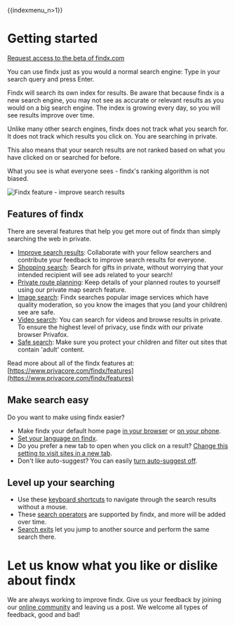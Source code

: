 {{indexmenu_n>1}}
# Getting started

[Request access to the beta of findx.com](https://www.privacore.com/invite/)

You can use findx just as you would a normal search engine: Type in your search query and press Enter. 

Findx will search its own index for results. Be aware that because findx is a new search engine, you may not see as accurate or relevant results as you would on a big search engine. The index is growing every day, so you will see results improve over time. 

Unlike many other search engines, findx does not track what you search for. It does not track which results you click on. You are searching in private.

This also means that your search results are not ranked based on what you have clicked on or searched for before. 

What you see is what everyone sees - findx's ranking algorithm is not biased. 

![Findx feature - improve search results](http://www.privacore.com/wp-content/uploads/2017/03/Quality-rate-search-result-findx-@2x.png)

## Features of findx 

There are several features that help you get more out of findx than simply searching the web in private. 

- [Improve search results](helpimprovesearch): Collaborate with your fellow searchers and contribute your feedback to improve search results for everyone.
- [Shopping search](shopping): Search for gifts in private, without worrying that your intended recipient will see ads related to your search!
- [Private route planning](maps): Keep details of your planned routes to yourself using our private map search feature.
- [Image search](image-index.md): Findx searches popular image services which have quality moderation, so you know the images that you (and your children) see are safe.
- [Video search](video-playback): You can search for videos and browse results in private. To ensure the highest level of privacy, use findx with our private browser Privafox.
- [Safe search](safesearch): Make sure you protect your children and filter out sites that contain 'adult' content. 

Read more about all of the findx features at: [https://www.privacore.com/findx/features](https://www.privacore.com/findx/features)

## Make search easy

Do you want to make using findx easier?

- Make findx your default home page [in your browser](findx-homepage) or [on your phone](findx-homepage-phone).
- [Set your language on findx](languagedetection).
- Do you prefer a new tab to open when you click on a result? [Change this setting to visit sites in a new tab](new-tab).
- Don't like auto-suggest? You can easily [turn auto-suggest off](auto-suggest).

## Level up your searching

- Use these [keyboard shortcuts](keyboard-shortcuts) to navigate through the search results without a mouse.
- These [search operators](advanced-search) are supported by findx, and more will be added over time.
- [Search exits](search-exits) let you jump to another source and perform the same search there.

# Let us know what you like or dislike about findx

We are always working to improve findx. Give us your feedback by joining our [online community](http://forum.privacore.com) and leaving us a post. We welcome all types of feedback, good and bad!

